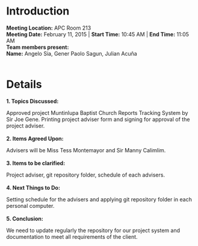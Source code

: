 # Introduction #

**Meeting Location:** APC Room 213<br>
<b>Meeting Date:</b> February 11, 2015   | <b>Start Time:</b> 10:45 AM   | <b>End Time:</b> 11:05 AM<br>
<b>Team members present:</b><br>
<b>Name:</b> Angelo Sia, Gener Paolo Sagun, Julian Acuña<br>
<br>
<h1>Details</h1>

<b>1. Topics Discussed:</b>

Approved project Muntinlupa Baptist Church Reports Tracking System by Sir Joe Gene. Printing project adviser form and signing for approval of the project adviser.<br>
<br>
<b>2. Items Agreed Upon:</b>

Advisers will be Miss Tess Montemayor and Sir Manny Calimlim.<br>
<br>
<b>3. Items to be clarified:</b>

Project adviser, git repository folder, schedule of each advisers.<br>
<br>
<b>4. Next Things to Do:</b>

Setting schedule for the advisers and applying git repository folder in each personal computer.<br>
<br>
<b>5. Conclusion:</b>

We need to update regularly the repository for our project system and documentation to meet all requirements of the client.